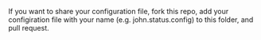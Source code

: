 If you want to share your configuration file, fork this repo,
add your configiration file with your name (e.g. john.status.config) to this
folder, and pull request.
